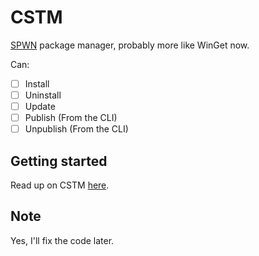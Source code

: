 # CSTM
[SPWN](https://github.com/Spu7Nix/SPWN-language) package manager, probably more like WinGet now.

Can:
- [ ] Install
- [ ] Uninstall
- [ ] Update
- [ ] Publish (From the CLI)
- [ ] Unpublish (From the CLI)

## Getting started
Read up on CSTM [here](https://github.com/Deltara3/CSTM/wiki).

## Note
Yes, I'll fix the code later.
